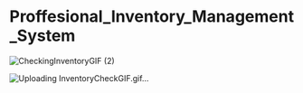 # Proffesional_Inventory_Management_System
![CheckingInventoryGIF (2)](https://github.com/Evanoken/Proffesional_Inventory_Management_System/assets/95754975/9512163c-5a03-4009-b882-c2556974f800)

![Uploading InventoryCheckGIF.gif…]()
